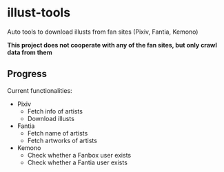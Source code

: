 # illust-tools

Auto tools to download illusts from fan sites (Pixiv, Fantia, Kemono)

**This project does not cooperate with any of the fan sites, but only crawl data from them**

## Progress

Current functionalities:

- Pixiv
	- Fetch info of artists
	- Download illusts
- Fantia
	- Fetch name of artists
	- Fetch artworks of artists
- Kemono
	- Check whether a Fanbox user exists
	- Check whether a Fantia user exists
